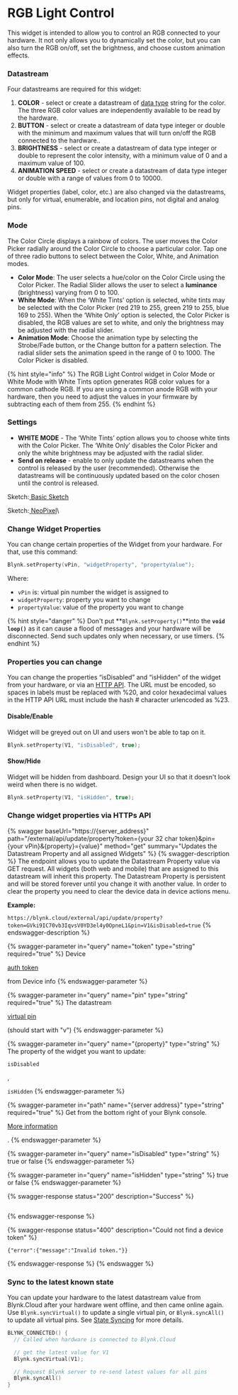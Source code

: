 # RGB Light Control

This widget is intended to allow you to control an RGB connected to your hardware. It not only allows you to dynamically set the color, but you can also turn the RGB on/off, set the brightness, and choose custom animation effects. &#x20;

### Datastream

Four datastreams are required for this widget:

1. **COLOR** - select or create a datastream of [data type](../../blynk.console/templates/datastreams/datastreams-common-settings/data-type.md) string for the color.  The three RGB color values are independently available to be read by the hardware.&#x20;
2. **BUTTON** - select or create a datastream of data type integer or double with the minimum and maximum values that will turn on/off the RGB connected to the hardware..
3. **BRIGHTNESS** - select or create a datastream of data type integer or double to represent the color intensity, with a minimum value of 0 and a maximum value of 100. &#x20;
4. **ANIMATION SPEED** - select or create a datastream of data type integer or double with a range of values from 0 to 10000.&#x20;

Widget properties (label, color, etc.) are also changed via the datastreams, but only for virtual, enumerable, and location pins, not digital and analog pins.&#x20;

### Mode

The Color Circle displays a rainbow of colors. The user moves the Color Picker radially around the Color Circle to choose a particular color. Tap one of three radio buttons to select between the Color, White, and Animation modes.

* **Color Mode**: The user selects a hue/color on the Color Circle using the Color Picker. The Radial Slider allows the user to select a **luminance** (brightness) varying from 0 to 100.
* **White Mode**: When the ‘White Tints’ option is selected, white tints may be selected with the Color Picker (red 219 to 255, green 219 to 255, blue 169 to 255). When the ‘White Only’ option is selected, the Color Picker is disabled, the RGB values are set to white, and only the brightness may be adjusted with the radial slider. &#x20;
* **Animation Mode**: Choose the animation type by selecting the Strobe/Fade button, or the Change button for a pattern selection. The radial slider sets the animation speed in the range of 0 to 1000.  The Color Picker is disabled.

{% hint style="info" %}
The RGB Light Control widget in Color Mode or White Mode with White Tints option generates RGB color values for a common cathode RGB.  If you are using a common anode RGB with your hardware, then you need to adjust the values in your firmware by subtracting each of them from 255.
{% endhint %}

### Settings

* **WHITE MODE** - The ‘White Tints’ option allows you to choose white tints with the Color Picker. The ‘White Only’ disables the Color Picker and only the white brightness may be adjusted with the radial slider. &#x20;
* **Send on release** - enable to only update the datastreams when the control is released by the user (recommended). Otherwise the datastreams will be continuously updated based on the color chosen until the control is released.

Sketch:[ Basic Sketch](https://github.com/blynkkk/blynk-library/blob/master/examples/GettingStarted/BlynkBlink/BlynkBlink.ino)

Sketch:[ ](https://github.com/blynkkk/blynk-library/blob/master/examples/More/Sync/ButtonInterrupt/ButtonInterrupt.ino)[NeoPixel](https://github.com/blynkkk/blynk-library/blob/master/examples/More/NeoPixel/NeoPixel.ino)\


### Change Widget Properties

You can change certain properties of the Widget from your hardware. For that, use this command:&#x20;

```cpp
Blynk.setProperty(vPin, "widgetProperty", "propertyValue"); 
```

Where:&#x20;

* `vPin` is: virtual pin number the widget is assigned to
* `widgetProperty`: property you want to change
* `propertyValue`: value of the property you want to change

{% hint style="danger" %}
Don't put **`Blynk.setProperty()`**into the **`void loop()`** as it can cause a flood of messages and your hardware will be disconnected. Send such updates only when necessary, or use timers.
{% endhint %}

### Properties you can change

You can change the properties “isDisabled” and “isHidden” of the widget from your hardware, or via an [HTTP API](broken-reference). The URL must be encoded, so spaces in labels must be replaced with %20, and color hexadecimal values in the HTTP API URL must include the hash # character urlencoded as %23.&#x20;

#### **Disable/Enable**

Widget will be greyed out on UI and users won't be able to tap on it.

```cpp
Blynk.setProperty(V1, "isDisabled", true);
```

#### **Show/Hide**

Widget will be hidden from dashboard. Design your UI so that it doesn't look weird when there is no widget.

```cpp
Blynk.setProperty(V1, "isHidden", true);
```

### Change widget properties via HTTPs API

{% swagger baseUrl="https://{server_address}" path="/external/api/update/property?token={your 32 char token}&pin={your vPin}&{property}={value}" method="get" summary="Updates the Datastream Property and all assigned Widgets" %}
{% swagger-description %}
The endpoint allows you to update the Datastream Property value via GET request. All widgets (both web and mobile) that are assigned to this datastream will inherit this property. The Datastream Property is persistent and will be stored forever until you change it with another value. In order to clear the property you need to clear the device data in device actions menu.

**Example:**

`https://blynk.cloud/external/api/update/property?token=GVki9IC70vb3IqvsV0YD3el4y0OpneL1&pin=V1&isDisabled=true`
{% endswagger-description %}

{% swagger-parameter in="query" name="token" type="string" required="true" %}
Device 

[auth token](../../concepts/device.md#authtoken)

 from Device info
{% endswagger-parameter %}

{% swagger-parameter in="query" name="pin" type="string" required="true" %}
The datastream 

[virtual pin](../../blynk.console/templates/datastreams/virtual-pin.md)

 (should start with "v")
{% endswagger-parameter %}

{% swagger-parameter in="query" name="{property}" type="string" %}
The property of the widget you want to update: 

`isDisabled`

, 

`isHidden`
{% endswagger-parameter %}

{% swagger-parameter in="path" name="{server address}" type="string" required="true" %}
Get from the bottom right of your Blynk console. 

[More information](../../blynk.cloud/troubleshooting.md)

.
{% endswagger-parameter %}

{% swagger-parameter in="query" name="isDisabled" type="string" %}
true or false
{% endswagger-parameter %}

{% swagger-parameter in="query" name="isHidden" type="string" %}
true or false
{% endswagger-parameter %}

{% swagger-response status="200" description="Success" %}
```
```
{% endswagger-response %}

{% swagger-response status="400" description="Could not find a device token" %}
```
{"error":{"message":"Invalid token."}}
```
{% endswagger-response %}
{% endswagger %}

### **Sync to the latest known state**&#x20;

You can update your hardware to the latest datastream value from Blynk.Cloud after your hardware went offline, and then came online again. Use `Blynk.syncVirtual()` to update a single virtual pin, or `Blynk.syncAll()` to update all virtual pins. See [State Syncing](../../blynk.edgent-firmware-api/state-syncing.md) for more details.

```cpp
BLYNK_CONNECTED() { 
  // Called when hardware is connected to Blynk.Cloud  

  // get the latest value for V1
  Blynk.syncVirtual(V1); 

  // Request Blynk server to re-send latest values for all pins
  Blynk.syncAll()
}
```
